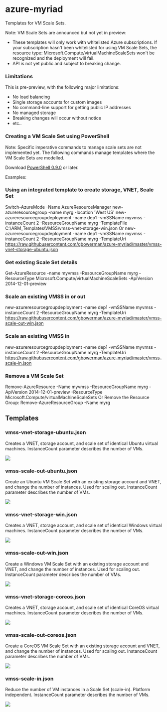 # azure-myriad
Templates for VM Scale Sets. 

Note: VM Scale Sets are announced but not yet in preview:
- These templates will only work with whitelisted Azure subscriptions. 
  If your subscription hasn't been whitelisted for using VM Scale Sets, the resource type: Microsoft.Compute/virtualMachineScaleSets won't be recognized and the deployment will fail.
- API is not yet public and subject to breaking change.

### Limitations

This is pre-preview, with the following major limitations:

-	No load balancing
-	Single storage accounts for custom images
-	No command-line support for getting public IP addresses
-	No managed storage
-	Breaking changes will occur without notice
-	etc..

### Creating a VM Scale Set using PowerShell
 
Note: Specific imperative commands to manage scale sets are not implemented yet. The following commands manage templates where the VM Scale Sets are modelled.

Download <a href="http://az412849.vo.msecnd.net/downloads04/azure-powershell.0.9.0a.msi">PowerShell 0.9.0</a> or later.

Examples:
 
### Using an integrated template to create storage, VNET, Scale Set
 
Switch-AzureMode -Name AzureResourceManager
new-azureresourcegroup -name myrg -location 'West US'
new-azureresourcegroupdeployment -name dep1 -vmSSName myvmss -instanceCount 2 -ResourceGroupName myrg -TemplateFile C:\ARM_Templates\VMSS\vmss-vnet-storage-win.json
Or
new-azureresourcegroupdeployment -name dep1 -vmSSName myvmss -instanceCount 2 -ResourceGroupName myrg -TemplateUri https://raw.githubusercontent.com/gbowerman/azure-myriad/master/vmss-vnet-storage-ubuntu.json
 
### Get existing Scale Set details
 
Get-AzureResource -name myvmss -ResourceGroupName myrg -ResourceType Microsoft.Compute/virtualMachineScaleSets -ApiVersion 2014-12-01-preview
 
### Scale an existing VMSS in or out
 
new-azureresourcegroupdeployment -name dep1 -vmSSName myvmss -instanceCount 2 -ResourceGroupName myrg -TemplateUri https://raw.githubusercontent.com/gbowerman/azure-myriad/master/vmss-scale-out-win.json

### Scale an existing VMSS in
new-azureresourcegroupdeployment -name dep1 -vmSSName myvmss -instanceCount 2 -ResourceGroupName myrg -TemplateUri https://raw.githubusercontent.com/gbowerman/azure-myriad/master/vmss-scale-in.json
 
### Remove a VM Scale Set
 
Remove-AzureResource -Name myvmss -ResourceGroupName myrg -ApiVersion 2014-12-01-preview -ResourceType Microsoft.Compute/virtualMachineScaleSets
Or
Remove the Resource Group:
Remove-AzureResourceGroup -Name myrg


## Templates 

### vmss-vnet-storage-ubuntu.json

Creates a VNET, storage account, and scale set of identical Ubuntu virtual machines.
InstanceCount parameter describes the number of VMs.

<a href="https://portal.azure.com/#create/Microsoft.Template/uri/https%3A%2F%2Fraw.githubusercontent.com%2Fgbowerman%2Fazure-myriad%2Fmaster%2F%2Fvmss-vnet-storage-ubuntu.json" target="_blank">
    <img src="http://azuredeploy.net/deploybutton.png"/>
</a>

### vmss-scale-out-ubuntu.json

Create an Ubuntu VM Scale Set with an existing storage account and VNET, and change the number of instances. Used for scaling out.
InstanceCount parameter describes the number of VMs.

<a href="https://portal.azure.com/#create/Microsoft.Template/uri/https%3A%2F%2Fraw.githubusercontent.com%2Fgbowerman%2Fazure-myriad%2Fmaster%2F%2Fvmss-scale-out-ubuntu.json" target="_blank">
    <img src="http://azuredeploy.net/deploybutton.png"/>
</a>

### vmss-vnet-storage-win.json

Creates a VNET, storage account, and scale set of identical Windows virtual machines.
InstanceCount parameter describes the number of VMs.

<a href="https://portal.azure.com/#create/Microsoft.Template/uri/https%3A%2F%2Fraw.githubusercontent.com%2Fgbowerman%2Fazure-myriad%2Fmaster%2F%2Fvmss-vnet-storage-win.json" target="_blank">
    <img src="http://azuredeploy.net/deploybutton.png"/>
</a>

### vmss-scale-out-win.json

Create a Windows VM Scale Set with an existing storage account and VNET, and change the number of instances. Used for scaling out.
InstanceCount parameter describes the number of VMs.

<a href="https://portal.azure.com/#create/Microsoft.Template/uri/https%3A%2F%2Fraw.githubusercontent.com%2Fgbowerman%2Fazure-myriad%2Fmaster%2F%2Fvmss-scale-out-win.json" target="_blank">
    <img src="http://azuredeploy.net/deploybutton.png"/>
</a>

### vmss-vnet-storage-coreos.json

Creates a VNET, storage account, and scale set of identical CoreOS virtual machines.
InstanceCount parameter describes the number of VMs.

<a href="https://portal.azure.com/#create/Microsoft.Template/uri/https%3A%2F%2Fraw.githubusercontent.com%2Fgbowerman%2Fazure-myriad%2Fmaster%2F%2Fvmss-vnet-storage-coreos.json" target="_blank">
    <img src="http://azuredeploy.net/deploybutton.png"/>
</a>

### vmss-scale-out-coreos.json

Create a CoreOS VM Scale Set with an existing storage account and VNET, and change the number of instances. Used for scaling out.
InstanceCount parameter describes the number of VMs.

<a href="https://portal.azure.com/#create/Microsoft.Template/uri/https%3A%2F%2Fraw.githubusercontent.com%2Fgbowerman%2Fazure-myriad%2Fmaster%2F%2Fvmss-scale-out-coreos.json" target="_blank">
    <img src="http://azuredeploy.net/deploybutton.png"/>
</a>

### vmss-scale-in.json

Reduce the number of VM instances in a Scale Set (scale-in). Platform independent.
InstanceCount parameter describes the number of VMs.

<a href="https://portal.azure.com/#create/Microsoft.Template/uri/https%3A%2F%2Fraw.githubusercontent.com%2Fgbowerman%2Fazure-myriad%2Fmaster%2F%2Fvmss-scale-in.json" target="_blank">
    <img src="http://azuredeploy.net/deploybutton.png"/>
</a>
